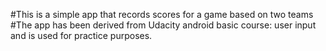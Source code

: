 #This is a simple app that records scores for a game based on two teams
#The app has been derived from Udacity android basic course: user input and is
used for practice purposes.